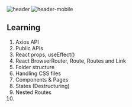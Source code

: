 ![header](https://user-images.githubusercontent.com/56340295/235044181-f8e2ff03-9468-4f13-a263-f62f29115517.png)
![header-mobile](https://user-images.githubusercontent.com/56340295/235044186-91d4be96-0529-467b-88ae-f6ab2c4441e5.png)



## Learning

1. Axios API
2. Public APIs
3. React props, useEffect()
4. React BrowserRouter, Route, Routes and Link
5. Folder structure
6. Handling CSS files
7. Components & Pages
8. States (Destructuring)
9. Nested Routes
10. 
